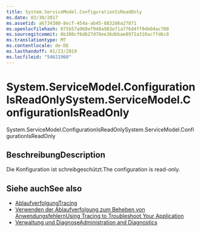 ```yaml
---
title: System.ServiceModel.ConfigurationIsReadOnly
ms.date: 03/30/2017
ms.assetid: a6734380-8ecf-454a-ab45-8832d6a27871
ms.openlocfilehash: 075b57a968ef948a983e71a776d4ff94b04ac708
ms.sourcegitcommit: 6b308cf6d627d78ee36dbbae8972a310ac7fd6c8
ms.translationtype: MT
ms.contentlocale: de-DE
ms.lasthandoff: 01/23/2019
ms.locfileid: "54621960"
---
```

# <a name="systemservicemodelconfigurationisreadonly"></a><span data-ttu-id="1ebb2-102">System.ServiceModel.ConfigurationIsReadOnly</span><span class="sxs-lookup"><span data-stu-id="1ebb2-102">System.ServiceModel.ConfigurationIsReadOnly</span></span>
<span data-ttu-id="1ebb2-103">System.ServiceModel.ConfigurationIsReadOnly</span><span class="sxs-lookup"><span data-stu-id="1ebb2-103">System.ServiceModel.ConfigurationIsReadOnly</span></span>  
  
## <a name="description"></a><span data-ttu-id="1ebb2-104">Beschreibung</span><span class="sxs-lookup"><span data-stu-id="1ebb2-104">Description</span></span>  
 <span data-ttu-id="1ebb2-105">Die Konfiguration ist schreibgeschützt.</span><span class="sxs-lookup"><span data-stu-id="1ebb2-105">The configuration is read-only.</span></span>  
  
## <a name="see-also"></a><span data-ttu-id="1ebb2-106">Siehe auch</span><span class="sxs-lookup"><span data-stu-id="1ebb2-106">See also</span></span>
- [<span data-ttu-id="1ebb2-107">Ablaufverfolgung</span><span class="sxs-lookup"><span data-stu-id="1ebb2-107">Tracing</span></span>](../../../../../docs/framework/wcf/diagnostics/tracing/index.md)
- [<span data-ttu-id="1ebb2-108">Verwenden der Ablaufverfolgung zum Beheben von Anwendungsfehlern</span><span class="sxs-lookup"><span data-stu-id="1ebb2-108">Using Tracing to Troubleshoot Your Application</span></span>](../../../../../docs/framework/wcf/diagnostics/tracing/using-tracing-to-troubleshoot-your-application.md)
- [<span data-ttu-id="1ebb2-109">Verwaltung und Diagnose</span><span class="sxs-lookup"><span data-stu-id="1ebb2-109">Administration and Diagnostics</span></span>](../../../../../docs/framework/wcf/diagnostics/index.md)
